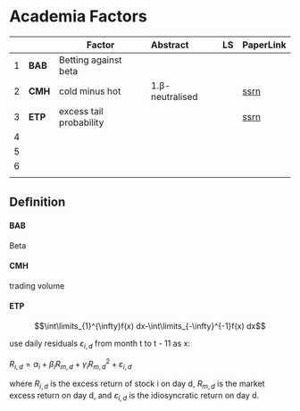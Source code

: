 # Academia Factors

|      |         | Factor                  | Abstract        | LS   | PaperLink                                                    |
| ---- | :------ | ----------------------- | :-------------- | ---- | ------------------------------------------------------------ |
| 1    | **BAB** | Betting against beta    |                 |      |                                                              |
| 2    | **CMH** | cold minus hot          | 1.β-neutralised |      | [ssrn]([http://dx.doi.org/10.2139/ssrn.3018454](https://dx.doi.org/10.2139/ssrn.3018454)) |
| 3    | **ETP** | excess tail probability |                 |      | [ssrn](https://papers.ssrn.com/sol3/papers.cfm?abstract_id=2660598) |
| 4    |         |                         |                 |      |                                                              |
| 5    |         |                         |                 |      |                                                              |
| 6    |         |                         |                 |      |                                                              |
|      |         |                         |                 |      |                                                              |

## Deﬁnition

#### BAB

Beta

#### CMH

trading volume

#### ETP

$$\int\limits_{1}^{\infty}f(x) dx-\int\limits_{-\infty}^{-1}f(x) dx$$

use daily residuals $\varepsilon_{i,d}$ from month t to t - 11 as x:

$R_{i,d}=\alpha_{i}+\beta_{i}R_{m,d}+\gamma_{i} R_{m,d}^{2}+\varepsilon_{i,d}$

where $R_{i,d}$ is the excess return of stock i on day d, $R_{m,d}$ is the market excess return on day d, and $\varepsilon_{i,d}$ is the idiosyncratic return on day d.
